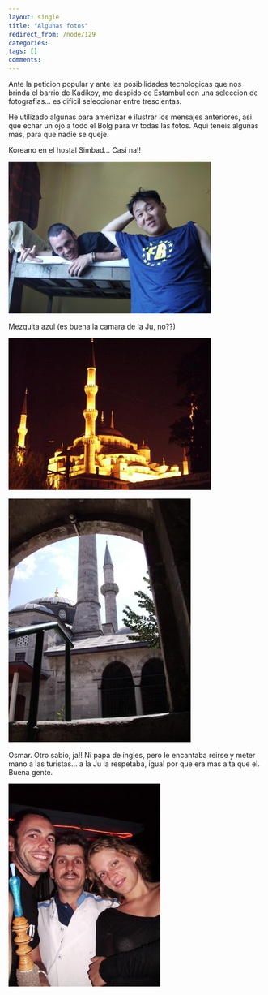 ```yaml
---
layout: single
title: "Algunas fotos"
redirect_from: /node/129
categories:
tags: []
comments: 
---
```

Ante la peticion popular y ante las posibilidades tecnologicas que nos brinda el barrio de Kadikoy, me despido de Estambul con una seleccion de fotografias... es dificil seleccionar entre trescientas.  

He utilizado algunas para amenizar e ilustrar los mensajes anteriores, asi que echar un ojo a todo el Bolg para vr todas las fotos. Aqui teneis algunas mas, para que nadie se queje.  

Koreano en el hostal Simbad... Casi na!!  

![](/images/posts/2005-07-29-algunas-fotos/IMG_0067.jpg)

Mezquita azul (es buena la camara de la Ju, no??)

![](/images/posts/2005-07-29-algunas-fotos/IMG_0010.jpg)

![](/images/posts/2005-07-29-algunas-fotos/IMG_0054.jpg)

Osmar. Otro sabio, ja!! Ni papa de ingles, pero le encantaba reirse y meter mano a las turistas... a la Ju la respetaba, igual por que era mas alta que el. Buena gente.

![](/images/posts/2005-07-29-algunas-fotos/IMG_0089.jpg)
